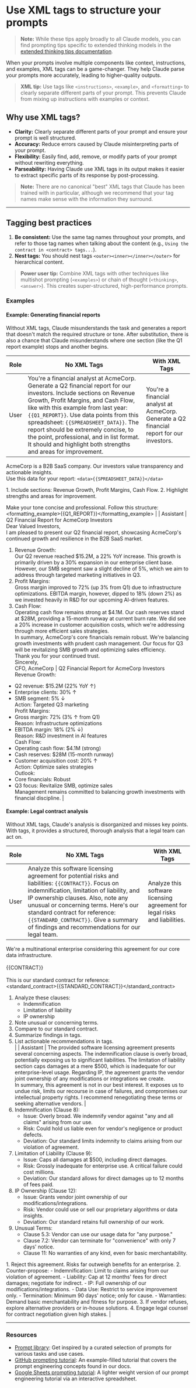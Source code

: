 # Use XML tags to structure your prompts

> **Note:** While these tips apply broadly to all Claude models, you can find prompting tips specific to extended thinking models in the [extended thinking tips documentation](/en/docs/build-with-claude/prompt-engineering/extended-thinking-tips).

When your prompts involve multiple components like context, instructions, and examples, XML tags can be a game-changer. They help Claude parse your prompts more accurately, leading to higher-quality outputs.

> **XML tip:** Use tags like `<instructions>`, `<example>`, and `<formatting>` to clearly separate different parts of your prompt. This prevents Claude from mixing up instructions with examples or context.

## Why use XML tags?

- **Clarity:** Clearly separate different parts of your prompt and ensure your prompt is well structured.
- **Accuracy:** Reduce errors caused by Claude misinterpreting parts of your prompt.
- **Flexibility:** Easily find, add, remove, or modify parts of your prompt without rewriting everything.
- **Parseability:** Having Claude use XML tags in its output makes it easier to extract specific parts of its response by post-processing.

> **Note:** There are no canonical "best" XML tags that Claude has been trained with in particular, although we recommend that your tag names make sense with the information they surround.

---

## Tagging best practices

1. **Be consistent:** Use the same tag names throughout your prompts, and refer to those tag names when talking about the content (e.g., `Using the contract in <contract> tags...`).
2. **Nest tags:** You should nest tags `<outer><inner></inner></outer>` for hierarchical content.

> **Power user tip:** Combine XML tags with other techniques like multishot prompting (`<examples>`) or chain of thought (`<thinking>`, `<answer>`). This creates super-structured, high-performance prompts.

### Examples

#### Example: Generating financial reports

Without XML tags, Claude misunderstands the task and generates a report that doesn't match the required structure or tone. After substitution, there is also a chance that Claude misunderstands where one section (like the Q1 report example) stops and another begins.

| Role   | No XML Tags | With XML Tags |
|--------|-------------|--------------|
| User   | You're a financial analyst at AcmeCorp. Generate a Q2 financial report for our investors. Include sections on Revenue Growth, Profit Margins, and Cash Flow, like with this example from last year: `{{Q1_REPORT}}`. Use data points from this spreadsheet: `{{SPREADSHEET_DATA}}`. The report should be extremely concise, to the point, professional, and in list format. It should and highlight both strengths and areas for improvement. | You're a financial analyst at AcmeCorp. Generate a Q2 financial report for our investors.  
AcmeCorp is a B2B SaaS company. Our investors value transparency and actionable insights.  
Use this data for your report: `<data>{{SPREADSHEET_DATA}}</data>`  
  
<instructions>  
1. Include sections: Revenue Growth, Profit Margins, Cash Flow.  
2. Highlight strengths and areas for improvement.  
</instructions>  
  
Make your tone concise and professional. Follow this structure:  
<formatting_example>{{Q1_REPORT}}</formatting_example> |
| Assistant | Q2 Financial Report for AcmeCorp Investors  
Dear Valued Investors,  
I am pleased to present our Q2 financial report, showcasing AcmeCorp's continued growth and resilience in the B2B SaaS market.  
1. Revenue Growth:  
Our Q2 revenue reached $15.2M, a 22% YoY increase. This growth is primarily driven by a 30% expansion in our enterprise client base. However, our SMB segment saw a slight decline of 5%, which we aim to address through targeted marketing initiatives in Q3.  
2. Profit Margins:  
Gross margin improved to 72% (up 3% from Q1) due to infrastructure optimizations. EBITDA margin, however, dipped to 18% (down 2%) as we invested heavily in R&D for our upcoming AI-driven features.  
3. Cash Flow:  
Operating cash flow remains strong at $4.1M. Our cash reserves stand at $28M, providing a 15-month runway at current burn rate. We did see a 20% increase in customer acquisition costs, which we're addressing through more efficient sales strategies.  
In summary, AcmeCorp's core financials remain robust. We're balancing growth investments with prudent cash management. Our focus for Q3 will be revitalizing SMB growth and optimizing sales efficiency.  
Thank you for your continued trust.  
Sincerely,  
CFO, AcmeCorp | Q2 Financial Report for AcmeCorp Investors  
Revenue Growth:  
- Q2 revenue: $15.2M (22% YoY ↑)  
- Enterprise clients: 30% ↑  
- SMB segment: 5% ↓  
  Action: Targeted Q3 marketing  
Profit Margins:  
- Gross margin: 72% (3% ↑ from Q1)  
  Reason: Infrastructure optimizations  
- EBITDA margin: 18% (2% ↓)  
  Reason: R&D investment in AI features  
Cash Flow:  
- Operating cash flow: $4.1M (strong)  
- Cash reserves: $28M (15-month runway)  
- Customer acquisition cost: 20% ↑  
  Action: Optimize sales strategies  
Outlook:  
- Core financials: Robust  
- Q3 focus: Revitalize SMB, optimize sales  
Management remains committed to balancing growth investments with financial discipline. |

#### Example: Legal contract analysis

Without XML tags, Claude's analysis is disorganized and misses key points. With tags, it provides a structured, thorough analysis that a legal team can act on.

| Role   | No XML Tags | With XML Tags |
|--------|-------------|--------------|
| User   | Analyze this software licensing agreement for potential risks and liabilities: `{{CONTRACT}}`. Focus on indemnification, limitation of liability, and IP ownership clauses. Also, note any unusual or concerning terms. Here's our standard contract for reference: `{{STANDARD_CONTRACT}}`. Give a summary of findings and recommendations for our legal team. | Analyze this software licensing agreement for legal risks and liabilities.  
We're a multinational enterprise considering this agreement for our core data infrastructure.  
<agreement>  
{{CONTRACT}}  
</agreement>  
This is our standard contract for reference:  
<standard_contract>{{STANDARD_CONTRACT}}</standard_contract>  
<instructions>  
1. Analyze these clauses:  
   - Indemnification  
   - Limitation of liability  
   - IP ownership  
2. Note unusual or concerning terms.  
3. Compare to our standard contract.  
4. Summarize findings in <findings> tags.  
5. List actionable recommendations in <recommendations> tags.  
</instructions> |
| Assistant | The provided software licensing agreement presents several concerning aspects. The indemnification clause is overly broad, potentially exposing us to significant liabilities. The limitation of liability section caps damages at a mere $500, which is inadequate for our enterprise-level usage. Regarding IP, the agreement grants the vendor joint ownership of any modifications or integrations we create.  
In summary, this agreement is not in our best interest. It exposes us to undue risk, limits our recourse in case of failures, and compromises our intellectual property rights. I recommend renegotiating these terms or seeking alternative vendors. | <findings>  
1. Indemnification (Clause 8):  
   - Issue: Overly broad. We indemnify vendor against "any and all claims" arising from our use.  
   - Risk: Could hold us liable even for vendor's negligence or product defects.  
   - Deviation: Our standard limits indemnity to claims arising from our violation of agreement.  
2. Limitation of Liability (Clause 9):  
   - Issue: Caps all damages at $500, including direct damages.  
   - Risk: Grossly inadequate for enterprise use. A critical failure could cost millions.  
   - Deviation: Our standard allows for direct damages up to 12 months of fees paid.  
3. IP Ownership (Clause 12):  
   - Issue: Grants vendor joint ownership of our modifications/integrations.  
   - Risk: Vendor could use or sell our proprietary algorithms or data insights.  
   - Deviation: Our standard retains full ownership of our work.  
4. Unusual Terms:  
   - Clause 5.3: Vendor can use our usage data for "any purpose."  
   - Clause 7.2: Vendor can terminate for "convenience" with only 7 days' notice.  
   - Clause 11: No warranties of any kind, even for basic merchantability.  
</findings>  
<recommendations>  
1. Reject this agreement. Risks far outweigh benefits for an enterprise.  
2. Counter-propose:  
   - Indemnification: Limit to claims arising from our violation of agreement.  
   - Liability: Cap at 12 months' fees for direct damages; negotiate for indirect.  
   - IP: Full ownership of our modifications/integrations.  
   - Data Use: Restrict to service improvement only.  
   - Termination: Minimum 90 days' notice; only for cause.  
   - Warranties: Demand basic merchantability and fitness for purpose.  
3. If vendor refuses, explore alternative providers or in-house solutions.  
4. Engage legal counsel for contract negotiation given high stakes.  
</recommendations> |

---

### Resources

- [Prompt library](/en/resources/prompt-library/library): Get inspired by a curated selection of prompts for various tasks and use cases.
- [GitHub prompting tutorial](https://github.com/anthropics/prompt-eng-interactive-tutorial): An example-filled tutorial that covers the prompt engineering concepts found in our docs.
- [Google Sheets prompting tutorial](https://docs.google.com/spreadsheets/d/19jzLgRruG9kjUQNKtCg1ZjdD6l6weA6qRXG5zLIAhC8): A lighter weight version of our prompt engineering tutorial via an interactive spreadsheet.
